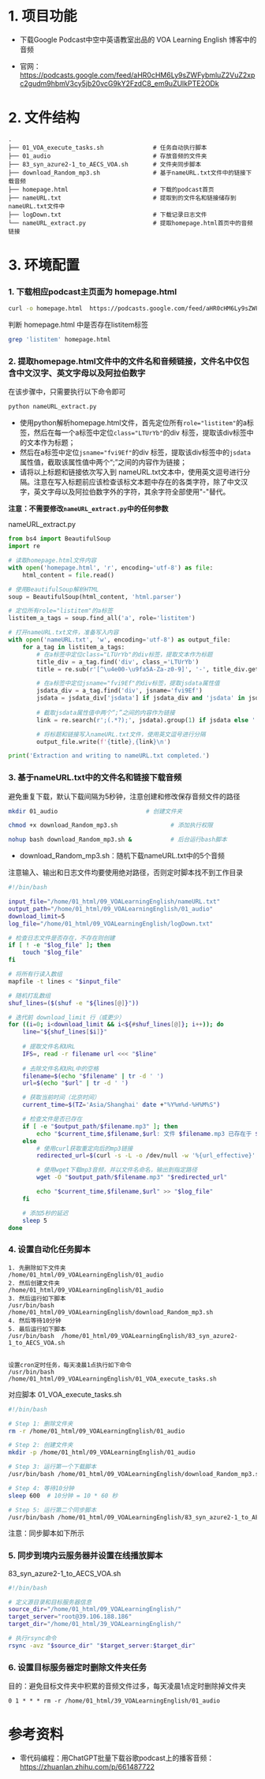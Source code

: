 # 1. 项目功能

- 下载Google Podcast中空中英语教室出品的 VOA Learning English 博客中的音频

- 官网：https://podcasts.google.com/feed/aHR0cHM6Ly9sZWFybmluZ2VuZ2xpc2gudm9hbmV3cy5jb20vcG9kY2FzdC8_em9uZUlkPTE2ODk


# 2. 文件结构

```
.
├── 01_VOA_execute_tasks.sh              # 任务自动执行脚本
├── 01_audio                             # 存放音频的文件夹
├── 83_syn_azure2-1_to_AECS_VOA.sh       # 文件夹同步脚本
├── download_Random_mp3.sh               # 基于nameURL.txt文件中的链接下载音频
├── homepage.html                        # 下载的podcast首页
├── nameURL.txt                          # 提取到的文件名和链接储存到nameURL.txt文件中
├── logDown.txt                          # 下载记录日志文件
└── nameURL_extract.py                   # 提取homepage.html首页中的音频链接
```


# 3. 环境配置

### 1. 下载相应podcast主页面为 homepage.html

```bash
curl -o homepage.html  https://podcasts.google.com/feed/aHR0cHM6Ly9sZWFybmluZ2VuZ2xpc2gudm9hbmV3cy5jb20vcG9kY2FzdC8_em9uZUlkPTE2ODk
```

判断 homepage.html 中是否存在listitem标签

```bash
grep 'listitem' homepage.html
```

### 2. 提取homepage.html文件中的文件名和音频链接，文件名中仅包含中文汉字、英文字母以及阿拉伯数字

在该步骤中，只需要执行以下命令即可

```python
python nameURL_extract.py
```

- 使用python解析homepage.html文件，首先定位所有`role="listitem"`的a标签，然后在每一个a标签中定位`class="LTUrYb"`的div 标签，提取该div标签中的文本作为标题；
- 然后在a标签中定位`jsname="fvi9Ef"`的div 标签，提取该div标签中的`jsdata`属性值，截取该属性值中两个“;”之间的内容作为链接；
- 请将以上标题和链接依次写入到 nameURL.txt文本中，使用英文逗号进行分隔。注意在写入标题前应该检查该标文本题中存在的各类字符，除了中文汉字，英文字母以及阿拉伯数字外的字符，其余字符全部使用"-"替代。

**注意：不需要修改`nameURL_extract.py`中的任何参数**

nameURL_extract.py

```python
from bs4 import BeautifulSoup
import re

# 读取homepage.html文件内容
with open('homepage.html', 'r', encoding='utf-8') as file:
    html_content = file.read()

# 使用BeautifulSoup解析HTML
soup = BeautifulSoup(html_content, 'html.parser')

# 定位所有role="listitem"的a标签
listitem_a_tags = soup.find_all('a', role='listitem')

# 打开nameURL.txt文件，准备写入内容
with open('nameURL.txt', 'w', encoding='utf-8') as output_file:
    for a_tag in listitem_a_tags:
        # 在a标签中定位class="LTUrYb"的div标签，提取文本作为标题
        title_div = a_tag.find('div', class_='LTUrYb')
        title = re.sub(r'[^\u4e00-\u9fa5A-Za-z0-9]', '-', title_div.get_text()) if title_div else ''

        # 在a标签中定位jsname="fvi9Ef"的div标签，提取jsdata属性值
        jsdata_div = a_tag.find('div', jsname='fvi9Ef')
        jsdata = jsdata_div['jsdata'] if jsdata_div and 'jsdata' in jsdata_div.attrs else ''
        
        # 截取jsdata属性值中两个“;”之间的内容作为链接
        link = re.search(r';(.*?);', jsdata).group(1) if jsdata else ''

        # 将标题和链接写入nameURL.txt文件，使用英文逗号进行分隔
        output_file.write(f'{title},{link}\n')

print('Extraction and writing to nameURL.txt completed.')
```

### 3. 基于nameURL.txt中的文件名和链接下载音频

避免重复下载，默认下载间隔为5秒钟，注意创建和修改保存音频文件的路径

```bash
mkdir 01_audio                         # 创建文件夹

chmod +x download_Random_mp3.sh               # 添加执行权限

nohup bash download_Random_mp3.sh &           # 后台运行bash脚本
```


- download_Random_mp3.sh：随机下载nameURL.txt中的5个音频

注意输入、输出和日志文件均要使用绝对路径，否则定时脚本找不到工作目录

```sh
#!/bin/bash

input_file="/home/01_html/09_VOALearningEnglish/nameURL.txt"
output_path="/home/01_html/09_VOALearningEnglish/01_audio"
download_limit=5
log_file="/home/01_html/09_VOALearningEnglish/logDown.txt"

# 检查日志文件是否存在，不存在则创建
if [ ! -e "$log_file" ]; then
    touch "$log_file"
fi

# 将所有行读入数组
mapfile -t lines < "$input_file"

# 随机打乱数组
shuf_lines=($(shuf -e "${lines[@]}"))

# 迭代前 download_limit 行（或更少）
for ((i=0; i<download_limit && i<${#shuf_lines[@]}; i++)); do
    line="${shuf_lines[$i]}"
    
    # 提取文件名和URL
    IFS=, read -r filename url <<< "$line"
    
    # 去除文件名和URL中的空格
    filename=$(echo "$filename" | tr -d ' ')
    url=$(echo "$url" | tr -d ' ')

    # 获取当前时间（北京时间）
    current_time=$(TZ='Asia/Shanghai' date +"%Y%m%d-%H%M%S")

    # 检查文件是否已存在
    if [ -e "$output_path/$filename.mp3" ]; then
        echo "$current_time,$filename,$url: 文件 $filename.mp3 已存在于 $output_path。跳过..." >> "$log_file"
    else
        # 使用curl获取重定向后的mp3链接
        redirected_url=$(curl -s -L -o /dev/null -w '%{url_effective}' "$url")

        # 使用wget下载mp3音频，并以文件名命名，输出到指定路径
        wget -O "$output_path/$filename.mp3" "$redirected_url"

        echo "$current_time,$filename,$url" >> "$log_file"
    fi

    # 添加5秒的延迟
    sleep 5
done
```


### 4. 设置自动化任务脚本

```
1. 先删除如下文件夹
/home/01_html/09_VOALearningEnglish/01_audio
2. 然后创建文件夹
/home/01_html/09_VOALearningEnglish/01_audio
3. 然后运行如下脚本
/usr/bin/bash  /home/01_html/09_VOALearningEnglish/download_Random_mp3.sh
4. 然后等待10分钟
5. 最后运行如下脚本
/usr/bin/bash  /home/01_html/09_VOALearningEnglish/83_syn_azure2-1_to_AECS_VOA.sh


设置cron定时任务，每天凌晨1点执行如下命令
/usr/bin/bash  /home/01_html/09_VOALearningEnglish/01_VOA_execute_tasks.sh
```


对应脚本 01_VOA_execute_tasks.sh

```sh
#!/bin/bash

# Step 1: 删除文件夹
rm -r /home/01_html/09_VOALearningEnglish/01_audio

# Step 2: 创建文件夹
mkdir -p /home/01_html/09_VOALearningEnglish/01_audio

# Step 3: 运行第一个下载脚本
/usr/bin/bash /home/01_html/09_VOALearningEnglish/download_Random_mp3.sh

# Step 4: 等待10分钟
sleep 600  # 10分钟 = 10 * 60 秒

# Step 5: 运行第二个同步脚本
/usr/bin/bash /home/01_html/09_VOALearningEnglish/83_syn_azure2-1_to_AECS_VOA.sh

```

注意：同步脚本如下所示

### 5. 同步到境内云服务器并设置在线播放脚本


83_syn_azure2-1_to_AECS_VOA.sh

```bash
#!/bin/bash

# 定义源目录和目标服务器信息
source_dir="/home/01_html/09_VOALearningEnglish/"
target_server="root@39.106.188.186"
target_dir="/home/01_html/39_VOALearningEnglish/"

# 执行rsync命令
rsync -avz "$source_dir" "$target_server:$target_dir"
```

### 6. 设置目标服务器定时删除文件夹任务

目的：避免目标文件夹中积累的音频文件过多，每天凌晨1点定时删除掉文件夹

```cron
0 1 * * * rm -r /home/01_html/39_VOALearningEnglish/01_audio
```




# 参考资料

- 零代码编程：用ChatGPT批量下载谷歌podcast上的播客音频：https://zhuanlan.zhihu.com/p/661487722


